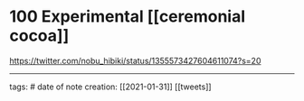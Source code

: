 # 100 Experimental [[ceremonial cocoa]]
https://twitter.com/nobu_hibiki/status/1355573427604611074?s=20

___
tags: #
date of note creation: [[2021-01-31]]
[[tweets]]

